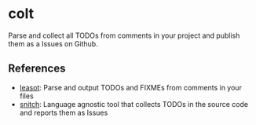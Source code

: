 # colt

Parse and collect all TODOs from comments in your project and publish them as a Issues on Github.

## References

* [leasot](https://github.com/pgilad/leasot): Parse and output TODOs and FIXMEs from comments in your files
* [snitch](https://github.com/tsoding/snitch): Language agnostic tool that collects TODOs in the source code and reports them as Issues
